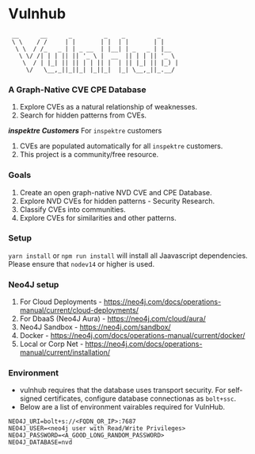 # Vulnhub
````
 __      __      _         _    _         _
 \ \    / /     | |       | |  | |       | |
  \ \  / /_   _ | | _ __  | |__| | _   _ | |__
   \ \/ /| | | || || '_ \ |  __  || | | || '_ \ 
    \  / | |_| || || | | || |  | || |_| || |_) |
     \/   \__,_||_||_| |_||_|  |_| \__,_||_.__/ 

 ```` 
### A Graph-Native CVE CPE Database
1. Explore CVEs as a natural relationship of weaknesses.
2. Search for hidden patterns from CVEs.


***inspektre Customers***
For `inspektre` customers 
1. CVEs are populated automatically for all `inspektre` customers.
2. This project is a community/free resource.


### Goals
1. Create an open graph-native NVD CVE and CPE Database.
2. Explore NVD CVEs for hidden patterns - Security Research.
3. Classify CVEs into communities.
4. Explore CVEs for similarities and other patterns.

### Setup
`yarn install` or `npm run install` will install all Jaavascript dependencies. Please ensure that `nodev14` or higher is used.

### Neo4J setup
1. For Cloud Deployments - https://neo4j.com/docs/operations-manual/current/cloud-deployments/
2. For DbaaS (Neo4J Aura) - https://neo4j.com/cloud/aura/
3. Neo4J Sandbox - https://neo4j.com/sandbox/
4. Docker - https://neo4j.com/docs/operations-manual/current/docker/
5. Local or Corp Net - https://neo4j.com/docs/operations-manual/current/installation/

### Environment
* vulnhub requires that the database uses transport security. For self-signed certificates, configure database connectionas as `bolt+ssc`.
* Below are a list of environment vairables required for VulnHub.
```
NEO4J_URI=bolt+s://<FQDN_OR_IP>:7687
NEO4J_USER=<neo4j user with Read/Write Privileges>
NEO4J_PASSWORD=<A_GOOD_LONG_RANDOM_PASSWORD>
NEO4J_DATABASE=nvd
```